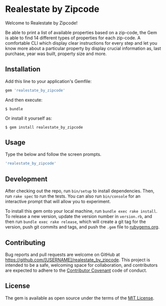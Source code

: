 # Realestate by Zipcode

Welcome to Realestate by Zipcode!

Be able to print a list of available properties based on a zip-code, the Gem is able to find 14 different types of 
properties for each zip-code. A comfortable CLI which display clear instructions for every step and let you know more about a particular property
by display crucial information as, last purchase, year was built, property size and more.


## Installation

Add this line to your application's Gemfile:

```ruby
gem 'realestate_by_zipcode'
```

And then execute:

    $ bundle

Or install it yourself as:

    $ gem install realestate_by_zipcode

## Usage

Type the below and follow the screen prompts.

```ruby
'realestate_by_zipcode'
```

## Development

After checking out the repo, run `bin/setup` to install dependencies. Then, run `rake spec` to run the tests. You can also run `bin/console` for an interactive prompt that will allow you to experiment.

To install this gem onto your local machine, run `bundle exec rake install`. To release a new version, update the version number in `version.rb`, and then run `bundle exec rake release`, which will create a git tag for the version, push git commits and tags, and push the `.gem` file to [rubygems.org](https://rubygems.org).

## Contributing

Bug reports and pull requests are welcome on GitHub at https://github.com/[USERNAME]/realestate_by_zipcode. This project is intended to be a safe, welcoming space for collaboration, and contributors are expected to adhere to the [Contributor Covenant](http://contributor-covenant.org) code of conduct.


## License

The gem is available as open source under the terms of the [MIT License](http://opensource.org/licenses/MIT).

